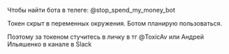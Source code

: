 Чтобы найти бота в телеге: @stop_spend_my_money_bot


Токен скрыт в переменных окружения. Ботом планирую пользоваться.


Поэтому за токеном стучитесь в личку в тг @ToxicAv или Андрей Ильяшенко в канале в Slack
